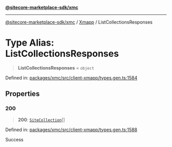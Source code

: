 [**@sitecore-marketplace-sdk/xmc**](../../../../README.md)

***

[@sitecore-marketplace-sdk/xmc](../../../../README.md) / [Xmapp](../README.md) / ListCollectionsResponses

# Type Alias: ListCollectionsResponses

> **ListCollectionsResponses** = `object`

Defined in: [packages/xmc/src/client-xmapp/types.gen.ts:1584](https://github.com/Sitecore/marketplace-sdk/blob/e3ec55ede335ad59ac5875d32f0d68c50e7bc899/packages/xmc/src/client-xmapp/types.gen.ts#L1584)

## Properties

### 200

> **200**: [`SiteCollection`](SiteCollection.md)[]

Defined in: [packages/xmc/src/client-xmapp/types.gen.ts:1588](https://github.com/Sitecore/marketplace-sdk/blob/e3ec55ede335ad59ac5875d32f0d68c50e7bc899/packages/xmc/src/client-xmapp/types.gen.ts#L1588)

Success
